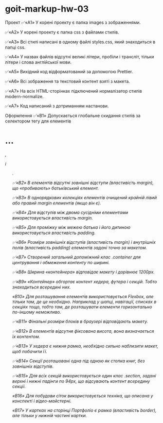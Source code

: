 # goit-markup-hw-03
Проект
✅«A1» У корені проекту є папка images з зображеннями.

✅«A2» У корені проекту є папка css з файлами стилів.

✅«A3» Всі стилі написані в одному файлі styles.css, який знаходиться в папці css.

✅«A4» У назвах файлів відсутні великі літери, пробіли і трансліт, тільки літери і слова англійської мови.

✅«A5» Вихідний код відформатований за допомогою Prettier.

✅«A6» Всі зображення та текстовий контент взяті з макета.

✅«A7» На всіх HTML-сторінках підключений нормалізатор стилів modern-normalize.

✅«A7» Код написаний з дотриманням настанови.

Оформлення
✅«B1» Допускається глобальне скидання стилів за селектором тегу для елементів <h1>...<h6>, <p> і <ul>.

✅«B2» В елементів відсутні зовнішні відступи (властивість margin), що «пробивають» батьківський елемент.

✅«B3» В однорядкових колекціях елементів очищений крайній лівий або правий margin елементів (якщо він є).

✅«B4» Для відступів між двома сусідніми елементами використовується властивість margin.

✅«B5» Для проміжку між межею батька і його дитиною використовується властивість padding.

✅«B6» Розміри зовнішніх відступів (властивість margin) і внутрішніх полів (властивість padding) елементів задані точно за макетом.

✅«B7» Створений загальний допоміжний клас .container для центрування і обмеження контенту по ширині.

✅«B8» Ширина «контейнера» відповідає макету і дорівнює 1200px.

✅«B9» «Контейнер» обгортає контент хедера, футера і секцій. Тобто знаходиться всередині них.

«B10» Для розташування елементів використовується Flexbox, але тільки там, де це необхідно. Наприклад у шапці, навігації, списках в секціях тощо, тобто там, де розташувати елементи горизонтально по-іншому неможливо.

✅«B11» Фінальні розміри блоків в браузері відповідають макету.

✅«B12» В елементів відсутня фіксована висота, вона визначається їх контентом.

✅«B13» У хедера є нижня рамка, необхідно сильно наблизити макет, щоб побачити її.

✅«B14» Секції розташовані одна під одною як стопка книг, без зовнішніх відступів.

✅«B15» Для всіх секцій використовується один клас .section, задані верхні і нижні падінги по 94px, що відсувають контент всередину секції.

«B16» Для побудови сіток використовується техніка, що описана у конспекті і відео-майстерні.

«B17» У картках на сторінці Портфоліо є рамка (властивість border), але тільки у нижній частині картки.